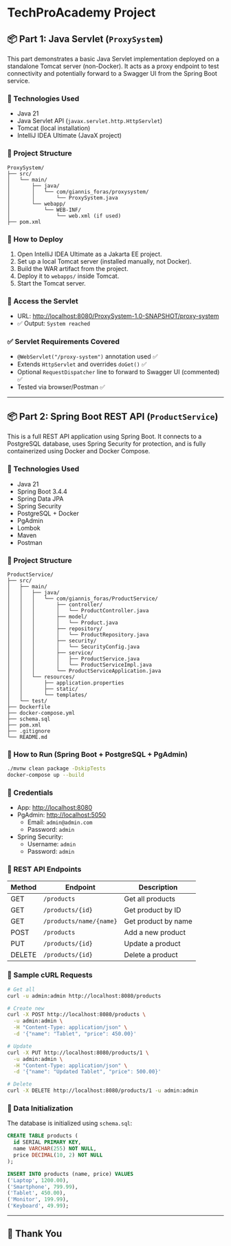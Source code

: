 # TechProAcademy Project

## 📦 Part 1: Java Servlet (`ProxySystem`)

This part demonstrates a basic Java Servlet implementation deployed on a standalone Tomcat server (non-Docker). It acts as a proxy endpoint to test connectivity and potentially forward to a Swagger UI from the Spring Boot service.

### 🧱 Technologies Used

- Java 21
- Java Servlet API (`javax.servlet.http.HttpServlet`)
- Tomcat (local installation)
- IntelliJ IDEA Ultimate (JavaX project)

### 📁 Project Structure

```
ProxySystem/
├── src/
│   └── main/
│       ├── java/
│       │   └── com/giannis_foras/proxysystem/
│       │       └── ProxySystem.java
│       └── webapp/
│           └── WEB-INF/
│               └── web.xml (if used)
├── pom.xml
```

### 🚀 How to Deploy

1. Open IntelliJ IDEA Ultimate as a Jakarta EE project.
2. Set up a local Tomcat server (installed manually, not Docker).
3. Build the WAR artifact from the project.
4. Deploy it to `webapps/` inside Tomcat.
5. Start the Tomcat server.

### 📌 Access the Servlet

- URL: [http://localhost:8080/ProxySystem-1.0-SNAPSHOT/proxy-system](http://localhost:8080/ProxySystem-1.0-SNAPSHOT/proxy-system)
- ✅ Output: `System reached`

### ✅ Servlet Requirements Covered

- `@WebServlet("/proxy-system")` annotation used ✅
- Extends `HttpServlet` and overrides `doGet()` ✅
- Optional `RequestDispatcher` line to forward to Swagger UI (commented) ✅
- Tested via browser/Postman ✅

---

## 📦 Part 2: Spring Boot REST API (`ProductService`)

This is a full REST API application using Spring Boot. It connects to a PostgreSQL database, uses Spring Security for protection, and is fully containerized using Docker and Docker Compose.

### 🧱 Technologies Used

- Java 21
- Spring Boot 3.4.4
- Spring Data JPA
- Spring Security
- PostgreSQL + Docker
- PgAdmin
- Lombok
- Maven
- Postman

### 📁 Project Structure

```
ProductService/
├── src/
│   ├── main/
│   │   ├── java/
│   │   │   └── com/giannis_foras/ProductService/
│   │   │       ├── controller/
│   │   │       │   └── ProductController.java
│   │   │       ├── model/
│   │   │       │   └── Product.java
│   │   │       ├── repository/
│   │   │       │   └── ProductRepository.java
│   │   │       ├── security/
│   │   │       │   └── SecurityConfig.java
│   │   │       ├── service/
│   │   │       │   ├── ProductService.java
│   │   │       │   └── ProductServiceImpl.java
│   │   │       └── ProductServiceApplication.java
│   │   └── resources/
│   │       ├── application.properties
│   │       ├── static/
│   │       └── templates/
│   └── test/
├── Dockerfile
├── docker-compose.yml
├── schema.sql
├── pom.xml
├── .gitignore
└── README.md
```

### 🚀 How to Run (Spring Boot + PostgreSQL + PgAdmin)

```bash
./mvnw clean package -DskipTests
docker-compose up --build
```

### 🔐 Credentials

- App: [http://localhost:8080](http://localhost:8080)
- PgAdmin: [http://localhost:5050](http://localhost:5050)
  - Email: `admin@admin.com`
  - Password: `admin`
- Spring Security:
  - Username: `admin`
  - Password: `admin`

### 🧩 REST API Endpoints

| Method | Endpoint                | Description         |
| ------ | ----------------------- | ------------------- |
| GET    | `/products`             | Get all products    |
| GET    | `/products/{id}`        | Get product by ID   |
| GET    | `/products/name/{name}` | Get product by name |
| POST   | `/products`             | Add a new product   |
| PUT    | `/products/{id}`        | Update a product    |
| DELETE | `/products/{id}`        | Delete a product    |

### 🧪 Sample cURL Requests

```bash
# Get all
curl -u admin:admin http://localhost:8080/products

# Create new
curl -X POST http://localhost:8080/products \
  -u admin:admin \
  -H "Content-Type: application/json" \
  -d '{"name": "Tablet", "price": 450.00}'

# Update
curl -X PUT http://localhost:8080/products/1 \
  -u admin:admin \
  -H "Content-Type: application/json" \
  -d '{"name": "Updated Tablet", "price": 500.00}'

# Delete
curl -X DELETE http://localhost:8080/products/1 -u admin:admin
```

### 🧾 Data Initialization

The database is initialized using `schema.sql`:

```sql
CREATE TABLE products (
  id SERIAL PRIMARY KEY,
  name VARCHAR(255) NOT NULL,
  price DECIMAL(10, 2) NOT NULL
);

INSERT INTO products (name, price) VALUES
('Laptop', 1200.00),
('Smartphone', 799.99),
('Tablet', 450.00),
('Monitor', 199.99),
('Keyboard', 49.99);
```

---

## 🙌 Thank You

